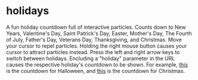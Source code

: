 # holidays
A fun holiday countdown full of interactive particles.
Counts down to New Years, Valentine's Day, Saint Patrick's Day, Easter, Mother's Day, The Fourth of July, Father's Day, Veterans Day, Thanksgiving, and Christmas.
Move your cursor to repel particles.
Holding the right mouse button causes your cursor to attract particles instead.
Press the left and right arrow keys to switch between holidays.
Encluding a "holiday" parameter in the URL causes the respective holiday's countdown to be shown.
For example, [this](https://flamesdev.github.io/holidays?holiday=halloween) is the countdown for Halloween, and [this](https://flamesdev.github.io/holidays?holiday=christmas) is the countdown for Christmas.
